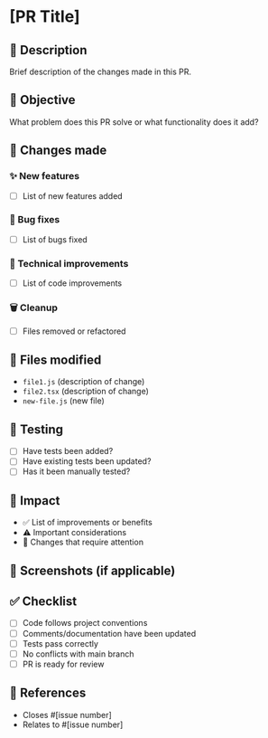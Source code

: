 # [PR Title]

## 📝 Description

Brief description of the changes made in this PR.

## 🎯 Objective

What problem does this PR solve or what functionality does it add?

## 🔄 Changes made

### ✨ New features

- [ ] List of new features added

### 🐛 Bug fixes

- [ ] List of bugs fixed

### 🔧 Technical improvements

- [ ] List of code improvements

### 🗑️ Cleanup

- [ ] Files removed or refactored

## 📁 Files modified

- `file1.js` (description of change)
- `file2.tsx` (description of change)
- `new-file.js` (new file)

## 🧪 Testing

- [ ] Have tests been added?
- [ ] Have existing tests been updated?
- [ ] Has it been manually tested?

## 📱 Impact

- ✅ List of improvements or benefits
- ⚠️ Important considerations
- 🔄 Changes that require attention

## 📸 Screenshots (if applicable)

<!-- Add screenshots if there are visual changes -->

## ✅ Checklist

- [ ] Code follows project conventions
- [ ] Comments/documentation have been updated
- [ ] Tests pass correctly
- [ ] No conflicts with main branch
- [ ] PR is ready for review

## 🔗 References

<!-- Links to issues, documentation, etc. -->

- Closes #[issue number]
- Relates to #[issue number]
